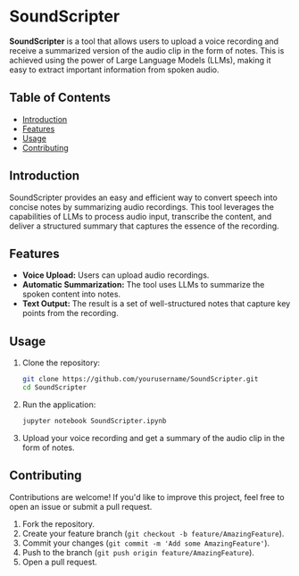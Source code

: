 # SoundScripter

**SoundScripter** is a tool that allows users to upload a voice recording and receive a summarized version of the audio clip in the form of notes. This is achieved using the power of Large Language Models (LLMs), making it easy to extract important information from spoken audio.

## Table of Contents
- [Introduction](#introduction)
- [Features](#features)
- [Usage](#usage)
- [Contributing](#contributing)


## Introduction
SoundScripter provides an easy and efficient way to convert speech into concise notes by summarizing audio recordings. This tool leverages the capabilities of LLMs to process audio input, transcribe the content, and deliver a structured summary that captures the essence of the recording.

## Features
- **Voice Upload:** Users can upload audio recordings.
- **Automatic Summarization:** The tool uses LLMs to summarize the spoken content into notes.
- **Text Output:** The result is a set of well-structured notes that capture key points from the recording.


## Usage

1. Clone the repository:

    ```bash
    git clone https://github.com/yourusername/SoundScripter.git
    cd SoundScripter
    ```
    
2. Run the application:

    ```bash
    jupyter notebook SoundScripter.ipynb
    ```

3. Upload your voice recording and get a summary of the audio clip in the form of notes.

## Contributing
Contributions are welcome! If you'd like to improve this project, feel free to open an issue or submit a pull request.

1. Fork the repository.
2. Create your feature branch (`git checkout -b feature/AmazingFeature`).
3. Commit your changes (`git commit -m 'Add some AmazingFeature'`).
4. Push to the branch (`git push origin feature/AmazingFeature`).
5. Open a pull request.

